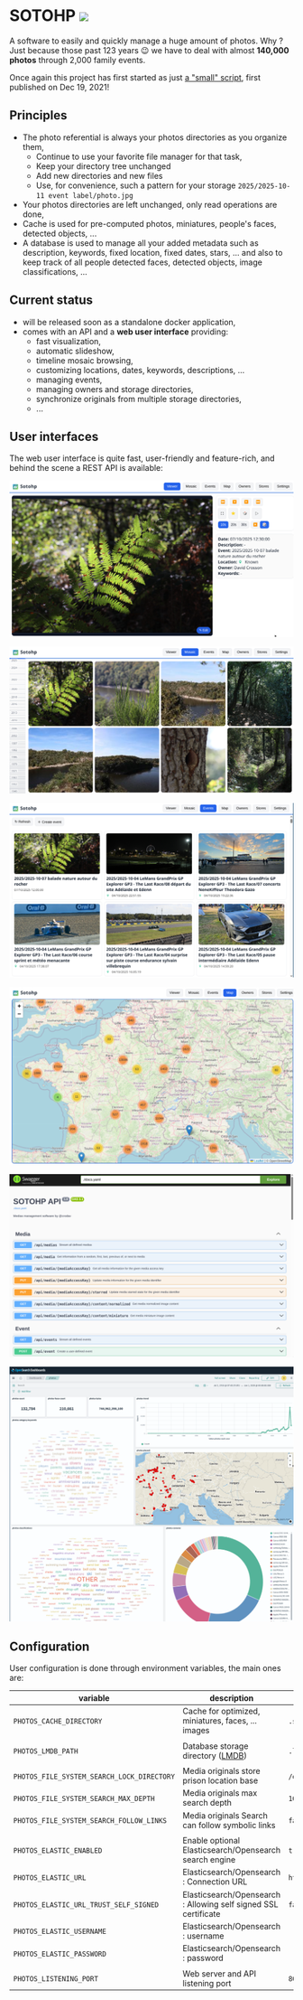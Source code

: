 # SOTOHP [![][sotohpImg]][sotohpLnk]

A software to easily and quickly manage a huge amount of photos. Why ? Just because those past 123 years 😉 we have to
deal with almost **140,000 photos** through 2,000 family events.

Once again this project has first started as just [a "small" script][photosc], first published on Dec 19, 2021!

## Principles

- The photo referential is always your photos directories as you organize them,
  - Continue to use your favorite file manager for that task,
  - Keep your directory tree unchanged
  - Add new directories and new files
  - Use, for convenience, such a pattern for your storage `2025/2025-10-11 event label/photo.jpg`
- Your photos directories are left unchanged, only read operations are done,
- Cache is used for pre-computed photos, miniatures, people's faces, detected objects, ...
- A database is used to manage all your added metadata such as description, keywords, fixed location, fixed dates,
  stars, ... and also to keep track of all people detected faces, detected objects, image classifications, ...

## Current status

- will be released soon as a standalone docker application,
- comes with an API and a **web user interface** providing:
    - fast visualization,
    - automatic slideshow,
    - timeline mosaic browsing,
    - customizing locations, dates, keywords, descriptions, ...
    - managing events,
    - managing owners and storage directories,
    - synchronize originals from multiple storage directories,
    - ...

## User interfaces

The web user interface is quite fast, user-friendly and feature-rich, and behind the scene a REST API is available:

![](docs/screenshots/01-viewer.png)

![](docs/screenshots/02-mosaic.png)

![](docs/screenshots/03-events.png)

![](docs/screenshots/04-maps.png)

![](docs/screenshots/42-openapi.png)

![](docs/screenshots/99-dashboard.png)

## Configuration

User configuration is done through environment variables, the main ones are:

| variable                                   | description                                                     | default value           |
|--------------------------------------------|-----------------------------------------------------------------|-------------------------|
| `PHOTOS_CACHE_DIRECTORY`                   | Cache for optimized, miniatures, faces, ... images              | `.sotohp` (current dir) |
|                                            |                                                                 |                         |
| `PHOTOS_LMDB_PATH`                         | Database storage directory ([LMDB][lmdb])                       | `.lmdb` (current dir)   |
|                                            |                                                                 |                         |
| `PHOTOS_FILE_SYSTEM_SEARCH_LOCK_DIRECTORY` | Media originals store prison location base                      | `/data/ALBUMS`          |
| `PHOTOS_FILE_SYSTEM_SEARCH_MAX_DEPTH`      | Media originals max search depth                                | `10`                    |
| `PHOTOS_FILE_SYSTEM_SEARCH_FOLLOW_LINKS`   | Media originals Search can follow symbolic links                | `false`                 |
|                                            |                                                                 |                         |
| `PHOTOS_ELASTIC_ENABLED`                   | Enable optional Elasticsearch/Opensearch search engine          | `true`                  |
| `PHOTOS_ELASTIC_URL`                       | Elasticsearch/Opensearch : Connection URL                       | `http://127.0.0.1:9200` |
| `PHOTOS_ELASTIC_URL_TRUST_SELF_SIGNED`     | Elasticsearch/Opensearch : Allowing self signed SSL certificate | `false`                 |
| `PHOTOS_ELASTIC_USERNAME`                  | Elasticsearch/Opensearch : username                             |                         |
| `PHOTOS_ELASTIC_PASSWORD`                  | Elasticsearch/Opensearch : password                             |                         |
|                                            |                                                                 |                         |
| `PHOTOS_LISTENING_PORT`                    | Web server and API listening port                               | `8080`                  |

[photosc]: https://gist.github.com/dacr/46718666ae96ebac300b27c80ed7bec3

[lmdb]: https://github.com/dacr/zio-lmdb

[sotohp]:    https://github.com/dacr/sotohp

[sotohpImg]: https://img.shields.io/maven-central/v/fr.janalyse/sotohp-model_3.svg

[sotohpLnk]: https://mvnrepository.com/artifact/fr.janalyse/sotohp-model
